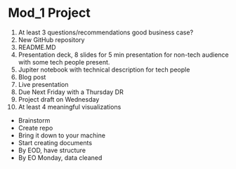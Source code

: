 # Mod_1 Project
 
1. At least 3 questions/recommendations good business case?
2. New GitHub repository
3. README.MD
4. Presentation deck, 8 slides for 5 min presentation for non-tech audience with some tech people present.
5. Jupiter notebook with technical description for tech people
6. Blog post
7. Live presentation
8. Due Next Friday with a Thursday DR
9. Project draft on Wednesday
10. At least 4 meaningful visualizations  
  
* Brainstorm  
* Create repo
* Bring it down to your machine
* Start creating documents
* By EOD, have structure
* By EO Monday, data cleaned 